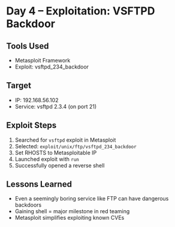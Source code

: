 # Day 4 – Exploitation: VSFTPD Backdoor

## Tools Used
- Metasploit Framework
- Exploit: vsftpd_234_backdoor

## Target
- IP: 192.168.56.102
- Service: vsftpd 2.3.4 (on port 21)

## Exploit Steps
1. Searched for `vsftpd` exploit in Metasploit
2. Selected: `exploit/unix/ftp/vsftpd_234_backdoor`
3. Set RHOSTS to Metasploitable IP
4. Launched exploit with `run`
5. Successfully opened a reverse shell

## Lessons Learned
- Even a seemingly boring service like FTP can have dangerous backdoors
- Gaining shell = major milestone in red teaming
- Metasploit simplifies exploiting known CVEs
